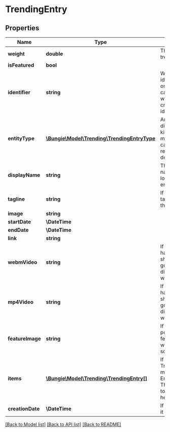# TrendingEntry

## Properties
Name | Type | Description | Notes
------------ | ------------- | ------------- | -------------
**weight** | **double** | The weighted score of this trending item. | [optional] 
**isFeatured** | **bool** |  | [optional] 
**identifier** | **string** | We don&#39;t know whether the identifier will be a string, a uint, or a long... so we&#39;re going to cast it all to a string. But either way, we need any trending item created to have a single unique identifier for its type. | [optional] 
**entityType** | [**\Bungie\Model\Trending\TrendingEntryType**](TrendingEntryType.md) | An enum - unfortunately - dictating all of the possible kinds of trending items that you might get in your result set, in case you want to do custom rendering or call to get the details of the item. | [optional] 
**displayName** | **string** | The localized \&quot;display name/article title/&#39;primary localized identifier&#39;\&quot; of the entity. | [optional] 
**tagline** | **string** | If the entity has a localized tagline/subtitle/motto/whatever, that is found here. | [optional] 
**image** | **string** |  | [optional] 
**startDate** | **\DateTime** |  | [optional] 
**endDate** | **\DateTime** |  | [optional] 
**link** | **string** |  | [optional] 
**webmVideo** | **string** | If this is populated, the entry has a related WebM video to show. I am 100% certain I am going to regret putting this directly on TrendingEntry, but it will work so yolo | [optional] 
**mp4Video** | **string** | If this is populated, the entry has a related MP4 video to show. I am 100% certain I am going to regret putting this directly on TrendingEntry, but it will work so yolo | [optional] 
**featureImage** | **string** | If isFeatured, this image will be populated with whatever the featured image is. Note that this will likely be a very large image, so don&#39;t use it all the time. | [optional] 
**items** | [**\Bungie\Model\Trending\TrendingEntry[]**](TrendingEntry.md) | If the item is of entityType TrendingEntryType.Container, it may have items - also Trending Entries - contained within it. This is the ordered list of those to display under the Container&#39;s header. | [optional] 
**creationDate** | **\DateTime** | If the entry has a date at which it was created, this is that date. | [optional] 

[[Back to Model list]](../README.md#documentation-for-models) [[Back to API list]](../README.md#documentation-for-api-endpoints) [[Back to README]](../README.md)


